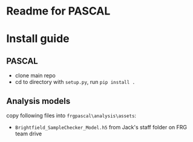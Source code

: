 # Readme for PASCAL

# Install guide
## PASCAL
- clone main repo
- cd to directory with `setup.py`, run `pip install .`

## Analysis models
copy following files into `frgpascal\analysis\assets`:
- `Brightfield_SampleChecker_Model.h5` from Jack's staff folder on FRG team drive
